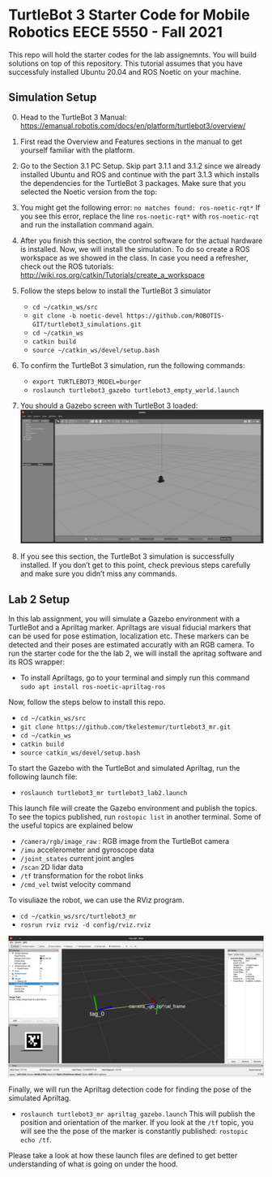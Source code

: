 # TurtleBot 3 Starter Code for Mobile Robotics EECE 5550 - Fall 2021

This repo will hold the starter codes for the lab assignemnts. You will build solutions on top of this repository. This tutorial assumes that you have successfuly installed Ubuntu 20.04 and ROS Noetic on your machine. 

## Simulation Setup
0. Head to the TurtleBot 3 Manual: https://emanual.robotis.com/docs/en/platform/turtlebot3/overview/  
1. First read the Overview and Features sections in the manual to get yourself familiar with the platform. 

2. Go to the Section 3.1 PC Setup. Skip part 3.1.1 and 3.1.2 since we already installed Ubuntu and ROS and continue with the part 3.1.3 which installs the dependencies for the TurtleBot 3 packages. Make sure that you selected the Noetic version from the top: 

3. You might get the following error: `no matches found: ros-noetic-rqt*` If you see this error, replace the line `ros-noetic-rqt*` with `ros-noetic-rqt` and run the installation command again. 

4. After you finish this section, the control software for the actual hardware is installed. Now, we will install the simulation. To do so create a ROS workspace as we showed in the class. In case you need a refresher, check out the ROS tutorials: http://wiki.ros.org/catkin/Tutorials/create_a_workspace  

5. Follow the steps below to install the TurtleBot 3 simulator 
    * `cd ~/catkin_ws/src` 
    * `git clone -b noetic-devel https://github.com/ROBOTIS-GIT/turtlebot3_simulations.git `
    * `cd ~/catkin_ws `
    * `catkin build`
    * `source ~/catkin_ws/devel/setup.bash `
6. To confirm the TurtleBot 3 simulation, run the following commands: 
    * `export TURTLEBOT3_MODEL=burger` 
    * `roslaunch turtlebot3_gazebo turtlebot3_empty_world.launch `

7. You should a Gazebo screen with TurtleBot 3 loaded: 
![TurtleBot 3 Gazebo](images/gazebo_empty.png)
 
8. If you see this section, the TurtleBot 3 simulation is successfully installed. If you don’t get to this point, check previous steps carefully and make sure you didn’t miss any commands. 

## Lab 2 Setup
In this lab assignment, you will simulate a Gazebo environment with a TurtleBot and a Apriltag marker. Apriltags are visual fiducial markers that can be used for pose estimation, localization etc. These markers can be detected and their poses are estimated accuratly with an RGB camera. To run the starter code for the the lab 2, we will install the apritag software and its ROS wrapper:

* To install Apriltags, go to your terminal and simply run this command `sudo apt install ros-noetic-apriltag-ros`

Now, follow the steps below to install this repo.
* `cd ~/catkin_ws/src`
* `git clone https://github.com/tkelestemur/turtlebot3_mr.git`
* `cd ~/catkin_ws`
* `catkin build`
* `source catkin_ws/devel/setup.bash`

To start the Gazebo with the TurtleBot and simulated Apriltag, run the following launch file:
* `roslaunch turtlebot3_mr turtlebot3_lab2.launch`

This launch file will create the Gazebo environment and publish the topics. To see the topics published, run `rostopic list` in another terminal. Some of the useful topics are explained below

* `/camera/rgb/image_raw` : RGB image from the TurtleBot camera
* `/imu` accelerometer and gyroscope data
* `/joint_states` current joint angles
* `/scan` 2D lidar data
* `/tf` transformation for the robot links
* `/cmd_vel` twist velocity command 

To visuliaze the robot, we can use the RViz program. 
* `cd ~/catkin_ws/src/turtlebot3_mr`
* `rosrun rviz rviz -d config/rviz.rviz`

![TurtleBot 3 Gazebo](images/rviz.png)

Finally, we will run the Apriltag detection code for finding the pose of the simulated Apriltag.
* `roslaunch turtlebot3_mr apriltag_gazebo.launch`
This will publish the position and orientation of the marker. If you look at the `/tf` topic, you will see the the pose of the marker is constantly published: `rostopic echo /tf`. 

Please take a look at how these launch files are defined to get better understanding of what is going on under the hood. 
